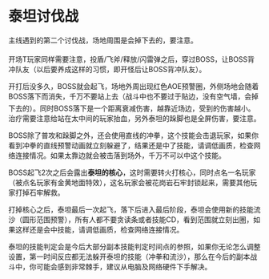 # 泰坦讨伐战

主线遇到的第二个讨伐战，场地周围是会掉下去的，要注意。

开场<img class="no-zoom sm-icon" :src="$withBase('/images/jobs/tank.png')" height="20">T玩家同样需要注意，投盾/飞斧/释放/闪雷弹之后，穿过BOSS，让BOSS背冲队友（以后要养成这样的习惯，即开怪后让BOSS背冲队友）。

开打后没多久，BOSS就会起飞，场地外周出现红色AOE预警圈，外侧场地会随着BOSS落下而消失，千万不要站上去（战斗中也不要过于贴边，没有空气墙，会掉下去的）。同时BOSS落下是一个距离衰减伤害，越靠近场边，受到的伤害越小。<img class="no-zoom sm-icon" :src="$withBase('/images/jobs/healer.png')" height="20">治疗需要注意给站在太中间的玩家抬血，另外泰坦的跺脚也是全屏伤害，要注意。

BOSS除了普攻和跺脚之外，还会使用直线的冲拳，这个技能会击退玩家，如果你看到冲拳的直线预警动画就立刻躲避了，结果还是中了技能，请调低画质，检查网络连接情况。如果太靠边就会被击落到场外，千万不可以中这个技能。

BOSS起飞2次之后会露出**泰坦的核心**，这时需要转火打核心，同时点名一名玩家（被点名玩家有金黄地面特效），这名玩家会被花岗岩石牢封锁起来，需要其他玩家打掉石牢解救。

打掉核心之后，泰坦最后一次起飞，落下后进入最后阶段，泰坦会使用新的技能流沙（圆形范围预警），所有人都不要贪读条或者技能CD，看到范围就立刻出圈，如果这样还是会中技能，请调低画质，检查网络连接情况。

泰坦的技能判定会是今后大部分副本技能判定时间点的参照，如果你无论怎么调整设置，第一时间反应都无法躲开泰坦的技能（冲拳和流沙），那么在今后的副本战斗中，你可能会感到非常棘手，建议从电脑及网络硬件下手解决。